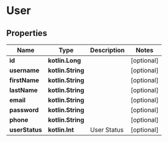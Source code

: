 
# User

## Properties
| Name | Type | Description | Notes |
| ------------ | ------------- | ------------- | ------------- |
| **id** | **kotlin.Long** |  |  [optional] |
| **username** | **kotlin.String** |  |  [optional] |
| **firstName** | **kotlin.String** |  |  [optional] |
| **lastName** | **kotlin.String** |  |  [optional] |
| **email** | **kotlin.String** |  |  [optional] |
| **password** | **kotlin.String** |  |  [optional] |
| **phone** | **kotlin.String** |  |  [optional] |
| **userStatus** | **kotlin.Int** | User Status |  [optional] |



